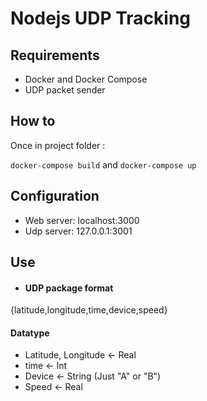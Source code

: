 # Nodejs UDP Tracking


## Requirements

+ Docker and Docker Compose
+ UDP packet sender

## How to 

Once in project folder :

`docker-compose build`
and
`docker-compose up`

## Configuration 

+ Web server: localhost:3000
+ Udp server: 127.0.0.1:3001

## Use
+ #### UDP package format

{latitude,longitude,time,device,speed}

#### Datatype
+ Latitude, Longitude <- Real 
+ time <- Int
+ Device <- String (Just "A" or "B")
+ Speed <- Real

